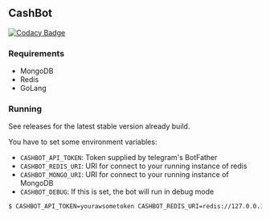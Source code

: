 ## CashBot

[![Codacy Badge](https://api.codacy.com/project/badge/Grade/71a01800fa1e44118a0ff8fa3471b867)](https://app.codacy.com/app/washingt0/cashbot?utm_source=github.com&utm_medium=referral&utm_content=washingt0/cashbot&utm_campaign=Badge_Grade_Dashboard)

### Requirements
*   MongoDB
*   Redis
*   GoLang

### Running
See releases for the latest stable version already build.

You have to set some environment variables:

*   `CASHBOT_API_TOKEN`: Token supplied by telegram's BotFather
*   `CASHBOT_REDIS_URI`: URI for connect to your running instance of redis
*   `CASHBOT_MONGO_URI`: URI for connect to your running instance of MongoDB
*   `CASHBOT_DEBUG`: If this is set, the bot will run in debug mode

```bash
$ CASHBOT_API_TOKEN=yourawsometoken CASHBOT_REDIS_URI=redis://127.0.0.1:6379 CASHBOT_MONGO_URI=mongodb://127.0.0.1:27017 CASHBOT_DEBUG=1 ./cashbot
```
